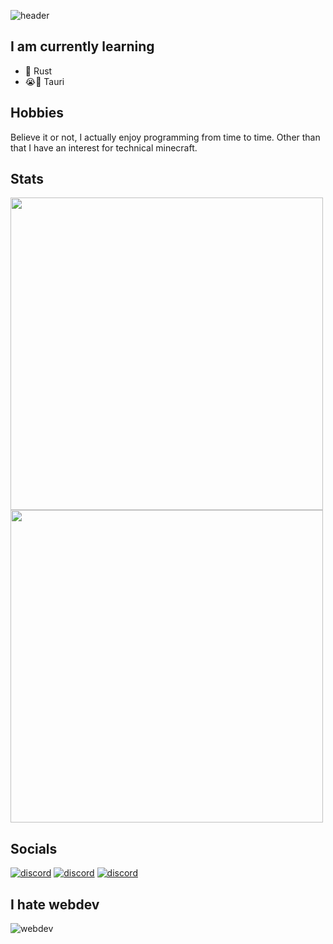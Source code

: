 ![header](https://capsule-render.vercel.app/api?type=waving&color=auto&height=300&section=header&text=Hello!&fontSize=90&animation=fadeIn&fontAlignY=38&desc=&descAlignY=51&descAlign=62)

## I am currently learning

- 🦀 Rust
- 😭🔫 Tauri

## Hobbies

Believe it or not, I actually enjoy programming from time to time. Other than that I have an interest for technical minecraft.

## Stats
<div>
<img width="500px" src="https://github-readme-stats.vercel.app/api?username=bluekossa&show_icons=true&theme=gruvbox&count_private=true&compact=true">
<img width="500px" src="https://github-readme-stats.vercel.app/api/top-langs/?username=bluekossa&layout=compact&theme=gruvbox">
</div>

## Socials

[<img src="https://github.com/gauravghongde/social-icons/blob/master/SVG/Color/Discord.svg" alt="discord" title="BlueCore#2157">](https://discord.com/)
[<img src="https://github.com/gauravghongde/social-icons/blob/master/SVG/Color/Youtube.svg" alt="discord" title="BlueCore">](https://www.youtube.com/channel/UC4hVDJncycIFA9zfmozobAw)
[<img src="https://github.com/gauravghongde/social-icons/blob/master/SVG/Color/Twitter.svg" alt="discord" title="BigBlueCore">](https://twitter.com/BigBlueCore)

## I hate webdev

![webdev](https://user-images.githubusercontent.com/106735982/187077842-ee4bc7ab-120a-4b38-acd9-ca7fbca43acd.png)
